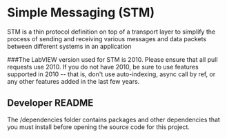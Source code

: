 # Simple Messaging (STM)
STM is a thin protocol definition on top of a transport layer to simplify the process of sending and receiving various messages and data packets between different systems in an application

###The LabVIEW version used for STM is 2010. Please ensure that all pull requests use 2010. If you do not have 2010, be sure to use features supported in 2010 -- that is, don't use auto-indexing, async call by ref, or any other features added in the last few years.

## Developer README
The /dependencies folder contains packages and other dependencies that you must install before opening the source code for this project.